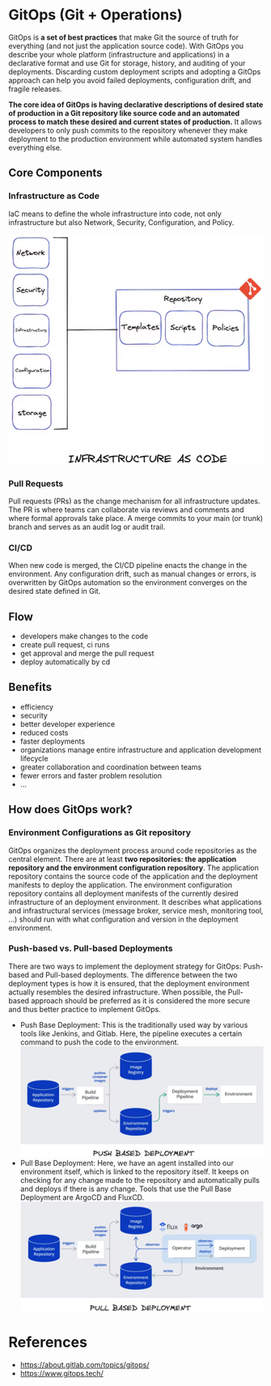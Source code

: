 # GitOps (Git + Operations)

GitOps is **a set of best practices** that make Git the source of truth for everything (and not just the application source code). With GitOps you describe your whole platform (infrastructure and applications) in a declarative format and use Git for storage, history, and auditing of your deployments. Discarding custom deployment scripts and adopting a GitOps approach can help you avoid failed deployments, configuration drift, and fragile releases.

**The core idea of GitOps is having declarative descriptions of desired state of production in a Git repository like source code and an automated process to match these desired and current states of production.** It allows developers to only push commits to the repository whenever they make deployment to the production environment while automated system handles everything else.

## Core Components

### Infrastructure as Code

IaC means to define the whole infrastructure into code, not only infrastructure but also Network, Security, Configuration, and Policy.

![](assets/iac.png)

### Pull Requests

Pull requests (PRs) as the change mechanism for all infrastructure updates. The PR is where teams can collaborate via reviews and comments and where formal approvals take place. A merge commits to your main (or trunk) branch and serves as an audit log or audit trail.

### CI/CD

When new code is merged, the CI/CD pipeline enacts the change in the environment. Any configuration drift, such as manual changes or errors, is overwritten by GitOps automation so the environment converges on the desired state defined in Git.

## Flow

- developers make changes to the code
- create pull request, ci runs
- get approval and merge the pull request
- deploy automatically by cd

## Benefits

- efficiency
- security
- better developer experience
- reduced costs
- faster deployments
- organizations manage entire infrastructure and application development lifecycle
- greater collaboration and coordination between teams
- fewer errors and faster problem resolution
- ...

## How does GitOps work?

### Environment Configurations as Git repository

GitOps organizes the deployment process around code repositories as the central element. There are at least **two repositories: the application repository and the environment configuration repository**. The application repository contains the source code of the application and the deployment manifests to deploy the application. The environment configuration repository contains all deployment manifests of the currently desired infrastructure of an deployment environment. It describes what applications and infrastructural services (message broker, service mesh, monitoring tool, …) should run with what configuration and version in the deployment environment.

### Push-based vs. Pull-based Deployments

There are two ways to implement the deployment strategy for GitOps: Push-based and Pull-based deployments. The difference between the two deployment types is how it is ensured, that the deployment environment actually resembles the desired infrastructure. When possible, the Pull-based approach should be preferred as it is considered the more secure and thus better practice to implement GitOps.

- Push Base Deployment: This is the traditionally used way by various tools like Jenkins, and Gitlab. Here, the pipeline executes a certain command to push the code to the environment.
  ![](./assets/push-based.png)
- Pull Base Deployment: Here, we have an agent installed into our environment itself, which is linked to the repository itself. It keeps on checking for any change made to the repository and automatically pulls and deploys if there is any change. Tools that use the Pull Base Deployment are ArgoCD and FluxCD.
  ![](./assets/pull-based.png)

# References

- https://about.gitlab.com/topics/gitops/
- https://www.gitops.tech/
